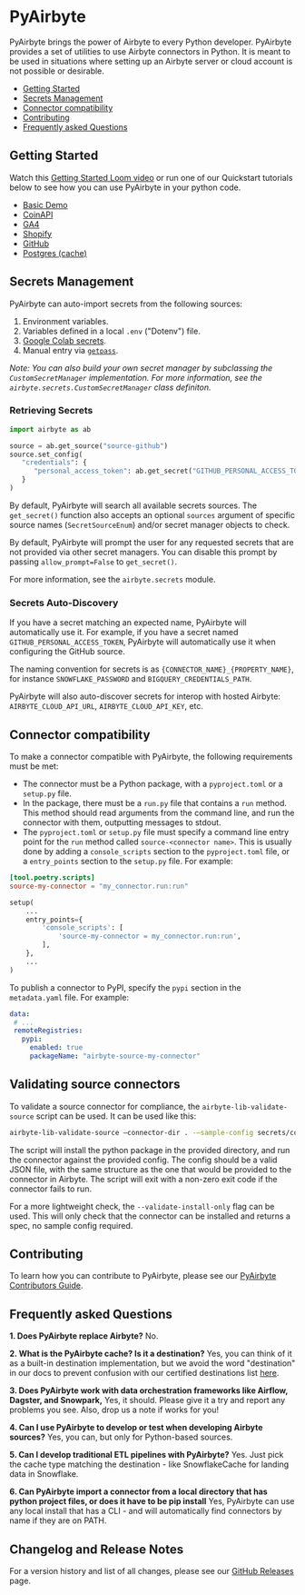 # PyAirbyte

PyAirbyte brings the power of Airbyte to every Python developer. PyAirbyte provides a set of utilities to use Airbyte connectors in Python. It is meant to be used in situations where setting up an Airbyte server or cloud account is not possible or desirable.

- [Getting Started](#getting-started)
- [Secrets Management](#secrets-management)
- [Connector compatibility](#connector-compatibility)
- [Contributing](#contributing)
- [Frequently asked Questions](#frequently-asked-questions)

## Getting Started

Watch this [Getting Started Loom video](https://www.loom.com/share/3de81ca3ce914feca209bf83777efa3f?sid=8804e8d7-096c-4aaa-a8a4-9eb93a44e850) or run one of our Quickstart tutorials below to see how you can use PyAirbyte in your python code.

* [Basic Demo](https://github.com/airbytehq/quickstarts/blob/main/pyairbyte_notebooks/PyAirbyte_Basic_Features_Demo.ipynb)
* [CoinAPI](https://github.com/airbytehq/quickstarts/blob/main/pyairbyte_notebooks/PyAirbyte_CoinAPI_Demo.ipynb)
* [GA4](https://github.com/airbytehq/quickstarts/blob/main/pyairbyte_notebooks/PyAirbyte_GA4_Demo.ipynb)
* [Shopify](https://github.com/airbytehq/quickstarts/blob/main/pyairbyte_notebooks/PyAirbyte_Shopify_Demo.ipynb)
* [GitHub](https://github.com/airbytehq/quickstarts/blob/main/pyairbyte_notebooks/PyAirbyte_Github_Incremental_Demo.ipynb)
* [Postgres (cache)](https://github.com/airbytehq/quickstarts/blob/main/pyairbyte_notebooks/PyAirbyte_Postgres_Custom_Cache_Demo.ipynb)


## Secrets Management

PyAirbyte can auto-import secrets from the following sources:

1. Environment variables.
2. Variables defined in a local `.env` ("Dotenv") file.
3. [Google Colab secrets](https://medium.com/@parthdasawant/how-to-use-secrets-in-google-colab-450c38e3ec75).
4. Manual entry via [`getpass`](https://docs.python.org/3.9/library/getpass.html).

_Note: You can also build your own secret manager by subclassing the `CustomSecretManager` implementation. For more information, see the `airbyte.secrets.CustomSecretManager` class definiton._

### Retrieving Secrets

```python
import airbyte as ab

source = ab.get_source("source-github")
source.set_config(
   "credentials": {
      "personal_access_token": ab.get_secret("GITHUB_PERSONAL_ACCESS_TOKEN"),
   }
)
```

By default, PyAirbyte will search all available secrets sources. The `get_secret()` function also accepts an optional `sources` argument of specific source names (`SecretSourceEnum`) and/or secret manager objects to check.

By default, PyAirbyte will prompt the user for any requested secrets that are not provided via other secret managers. You can disable this prompt by passing `allow_prompt=False` to `get_secret()`.

For more information, see the `airbyte.secrets` module.

### Secrets Auto-Discovery

If you have a secret matching an expected name, PyAirbyte will automatically use it. For example, if you have a secret named `GITHUB_PERSONAL_ACCESS_TOKEN`, PyAirbyte will automatically use it when configuring the GitHub source.

The naming convention for secrets is as `{CONNECTOR_NAME}_{PROPERTY_NAME}`, for instance `SNOWFLAKE_PASSWORD` and `BIGQUERY_CREDENTIALS_PATH`.

PyAirbyte will also auto-discover secrets for interop with hosted Airbyte: `AIRBYTE_CLOUD_API_URL`, `AIRBYTE_CLOUD_API_KEY`, etc.

## Connector compatibility

To make a connector compatible with PyAirbyte, the following requirements must be met:

- The connector must be a Python package, with a `pyproject.toml` or a `setup.py` file.
- In the package, there must be a `run.py` file that contains a `run` method. This method should read arguments from the command line, and run the connector with them, outputting messages to stdout.
- The `pyproject.toml` or `setup.py` file must specify a command line entry point for the `run` method called `source-<connector name>`. This is usually done by adding a `console_scripts` section to the `pyproject.toml` file, or a `entry_points` section to the `setup.py` file. For example:

```toml
[tool.poetry.scripts]
source-my-connector = "my_connector.run:run"
```

```python
setup(
    ...
    entry_points={
        'console_scripts': [
            'source-my-connector = my_connector.run:run',
        ],
    },
    ...
)
```

To publish a connector to PyPI, specify the `pypi` section in the `metadata.yaml` file. For example:

```yaml
data:
 # ...
 remoteRegistries:
   pypi:
     enabled: true
     packageName: "airbyte-source-my-connector"
```

## Validating source connectors

To validate a source connector for compliance, the `airbyte-lib-validate-source` script can be used. It can be used like this:

```bash
airbyte-lib-validate-source —connector-dir . -—sample-config secrets/config.json
```

The script will install the python package in the provided directory, and run the connector against the provided config. The config should be a valid JSON file, with the same structure as the one that would be provided to the connector in Airbyte. The script will exit with a non-zero exit code if the connector fails to run.

For a more lightweight check, the `--validate-install-only` flag can be used. This will only check that the connector can be installed and returns a spec, no sample config required.

## Contributing

To learn how you can contribute to PyAirbyte, please see our [PyAirbyte Contributors Guide](./CONTRIBUTING.md).

## Frequently asked Questions

**1. Does PyAirbyte replace Airbyte?**
No.

**2. What is the PyAirbyte cache? Is it a destination?**
Yes, you can think of it as a built-in destination implementation, but we avoid the word "destination" in our docs to prevent confusion with our certified destinations list [here](https://docs.airbyte.com/integrations/destinations/).

**3. Does PyAirbyte work with data orchestration frameworks like Airflow, Dagster, and Snowpark,**
Yes, it should. Please give it a try and report any problems you see. Also, drop us a note if works for you!

**4. Can I use PyAirbyte to develop or test when developing Airbyte sources?**
Yes, you can, but only for Python-based sources.

**5. Can I develop traditional ETL pipelines with PyAirbyte?**
Yes. Just pick the cache type matching the destination - like SnowflakeCache for landing data in Snowflake.

**6. Can PyAirbyte import a connector from a local directory that has python project files, or does it have to be pip install**
Yes, PyAirbyte can use any local install that has a CLI - and will automatically find connectors by name if they are on PATH.

## Changelog and Release Notes

For a version history and list of all changes, please see our [GitHub Releases](https://github.com/airbytehq/PyAirbyte/releases) page.
